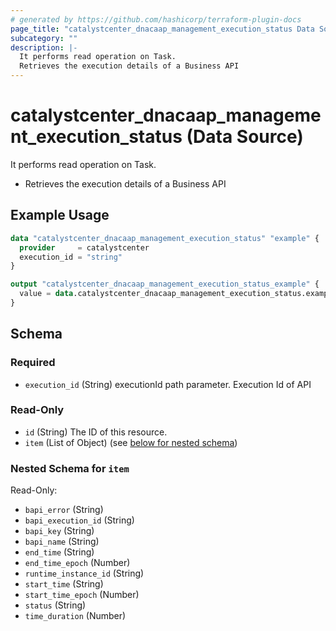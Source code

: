 ```yaml
---
# generated by https://github.com/hashicorp/terraform-plugin-docs
page_title: "catalystcenter_dnacaap_management_execution_status Data Source - terraform-provider-catalystcenter"
subcategory: ""
description: |-
  It performs read operation on Task.
  Retrieves the execution details of a Business API
---
```


# catalystcenter_dnacaap_management_execution_status (Data Source)

It performs read operation on Task.

- Retrieves the execution details of a Business API

## Example Usage

```terraform
data "catalystcenter_dnacaap_management_execution_status" "example" {
  provider     = catalystcenter
  execution_id = "string"
}

output "catalystcenter_dnacaap_management_execution_status_example" {
  value = data.catalystcenter_dnacaap_management_execution_status.example.item
}
```

<!-- schema generated by tfplugindocs -->
## Schema

### Required

- `execution_id` (String) executionId path parameter. Execution Id of API

### Read-Only

- `id` (String) The ID of this resource.
- `item` (List of Object) (see [below for nested schema](#nestedatt--item))

<a id="nestedatt--item"></a>
### Nested Schema for `item`

Read-Only:

- `bapi_error` (String)
- `bapi_execution_id` (String)
- `bapi_key` (String)
- `bapi_name` (String)
- `end_time` (String)
- `end_time_epoch` (Number)
- `runtime_instance_id` (String)
- `start_time` (String)
- `start_time_epoch` (Number)
- `status` (String)
- `time_duration` (Number)
